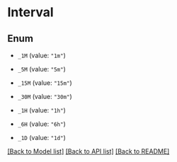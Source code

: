 # Interval

## Enum


* `_1M` (value: `"1m"`)

* `_5M` (value: `"5m"`)

* `_15M` (value: `"15m"`)

* `_30M` (value: `"30m"`)

* `_1H` (value: `"1h"`)

* `_6H` (value: `"6h"`)

* `_1D` (value: `"1d"`)


[[Back to Model list]](../README.md#documentation-for-models) [[Back to API list]](../README.md#documentation-for-api-endpoints) [[Back to README]](../README.md)


